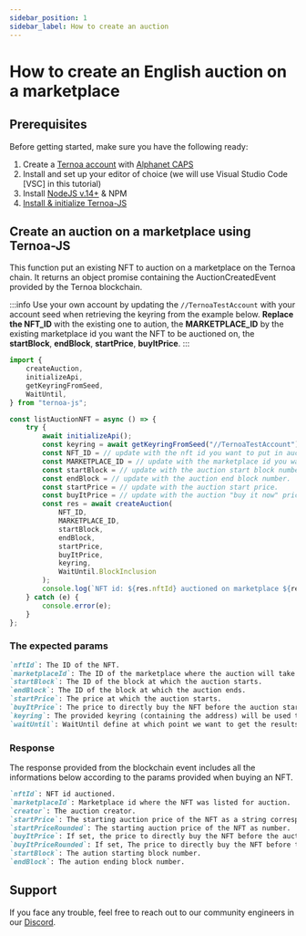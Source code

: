 ```yaml
---
sidebar_position: 1
sidebar_label: How to create an auction
---
```


# How to create an English auction on a marketplace

## Prerequisites

Before getting started, make sure you have the following ready:

1. Create a [Ternoa account](/for-developers/get-started/create-account) with [Alphanet CAPS](/for-developers/get-started/create-account#step-2-get-some-free-test-caps-tokens)
2. Install and set up your editor of choice (we will use Visual Studio Code [VSC] in this tutorial)
3. Install [NodeJS v.14+](https://nodejs.org/en/download/) & NPM
4. [Install & initialize Ternoa-JS](/for-developers/get-started/install-ternoa-js)

## Create an auction on a marketplace using Ternoa-JS

This function put an existing NFT to auction on a marketplace on the Ternoa chain. It returns an object promise containing the AuctionCreatedEvent provided by the Ternoa blockchain.

:::info
Use your own account by updating the `//TernoaTestAccount` with your account seed when retrieving the keyring from the example below.
**Replace the NFT_ID** with the existing one to aution, the **MARKETPLACE_ID** by the existing marketplace id you want the NFT to be auctioned on, the **startBlock**, **endBlock**, **startPrice**, **buyItPrice**.
:::

```typescript showLineNumbers
import {
	createAuction,
	initializeApi,
	getKeyringFromSeed,
	WaitUntil,
} from "ternoa-js";

const listAuctionNFT = async () => {
	try {
		await initializeApi();
		const keyring = await getKeyringFromSeed("//TernoaTestAccount");
		const NFT_ID = // update with the nft id you want to put in auction.
        const MARKETPLACE_ID = // update with the marketplace id you want the NFT to be auctioned on.
        const startBlock = // update with the auction start block number.
        const endBlock = // update with the auction end block number.
        const startPrice = // update with the auction start price.
        const buyItPrice = // update with the auction "buy it now" price.
		const res = await createAuction(
			NFT_ID,
            MARKETPLACE_ID,
            startBlock,
            endBlock,
            startPrice,
            buyItPrice,
            keyring,
			WaitUntil.BlockInclusion
		);
		console.log(`NFT id: ${res.nftId} auctioned on marketplace ${res.marketplaceId} for ${res.startPrice}CAPS`);
	} catch (e) {
		console.error(e);
	}
};
```

### The expected params

```markdown
`nftId`: The ID of the NFT.
`marketplaceId`: The ID of the marketplace where the auction will take place.
`startBlock`: The ID of the block at which the auction starts.
`endBlock`: The ID of the block at which the auction ends.
`startPrice`: The price at which the auction starts.
`buyItPrice`: The price to directly buy the NFT before the auction starts. Optional Parameter.
`keyring`: The provided keyring (containing the address) will be used to sign the transaction and pay the execution fee.
`waitUntil`: WaitUntil define at which point we want to get the results of the transaction execution: BlockInclusion or BlockFinalization.
```

### Response

The response provided from the blockchain event includes all the informations below according to the params provided when buying an NFT.

```markdown
`nftId`: NFT id auctioned.
`marketplaceId`: Marketplace id where the NFT was listed for auction.
`creator`: The auction creator.
`startPrice`: The starting auction price of the NFT as a string corresponding to the value in big number.
`startPriceRounded`: The starting auction price of the NFT as number.
`buyItPrice`: If set, the price to directly buy the NFT before the auction starts as a string corresponding to the value in big number.
`buyItPriceRounded`: If set, The price to directly buy the NFT before the auction starts as number.
`startBlock`: The aution starting block number.
`endBlock`: The aution ending block number.
```

## Support

If you face any trouble, feel free to reach out to our community engineers in our [Discord](https://discord.gg/fUmBkPpnRu).
